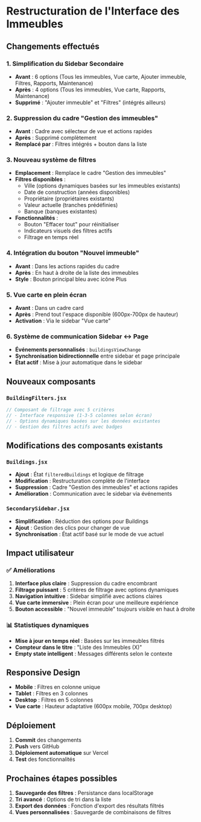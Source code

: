 # Restructuration de l'Interface des Immeubles

## Changements effectués

### 1. **Simplification du Sidebar Secondaire**
- **Avant** : 6 options (Tous les immeubles, Vue carte, Ajouter immeuble, Filtres, Rapports, Maintenance)
- **Après** : 4 options (Tous les immeubles, Vue carte, Rapports, Maintenance)
- **Supprimé** : "Ajouter immeuble" et "Filtres" (intégrés ailleurs)

### 2. **Suppression du cadre "Gestion des immeubles"**
- **Avant** : Cadre avec sélecteur de vue et actions rapides
- **Après** : Supprimé complètement
- **Remplacé par** : Filtres intégrés + bouton dans la liste

### 3. **Nouveau système de filtres**
- **Emplacement** : Remplace le cadre "Gestion des immeubles"
- **Filtres disponibles** :
  - Ville (options dynamiques basées sur les immeubles existants)
  - Date de construction (années disponibles)
  - Propriétaire (propriétaires existants)
  - Valeur actuelle (tranches prédéfinies)
  - Banque (banques existantes)
- **Fonctionnalités** :
  - Bouton "Effacer tout" pour réinitialiser
  - Indicateurs visuels des filtres actifs
  - Filtrage en temps réel

### 4. **Intégration du bouton "Nouvel immeuble"**
- **Avant** : Dans les actions rapides du cadre
- **Après** : En haut à droite de la liste des immeubles
- **Style** : Bouton principal bleu avec icône Plus

### 5. **Vue carte en plein écran**
- **Avant** : Dans un cadre card
- **Après** : Prend tout l'espace disponible (600px-700px de hauteur)
- **Activation** : Via le sidebar "Vue carte"

### 6. **Système de communication Sidebar ↔ Page**
- **Événements personnalisés** : `buildingsViewChange`
- **Synchronisation bidirectionnelle** entre sidebar et page principale
- **État actif** : Mise à jour automatique dans le sidebar

## Nouveaux composants

### `BuildingFilters.jsx`
```javascript
// Composant de filtrage avec 5 critères
// - Interface responsive (1-3-5 colonnes selon écran)
// - Options dynamiques basées sur les données existantes
// - Gestion des filtres actifs avec badges
```

## Modifications des composants existants

### `Buildings.jsx`
- **Ajout** : État `filteredBuildings` et logique de filtrage
- **Modification** : Restructuration complète de l'interface
- **Suppression** : Cadre "Gestion des immeubles" et actions rapides
- **Amélioration** : Communication avec le sidebar via événements

### `SecondarySidebar.jsx`
- **Simplification** : Réduction des options pour Buildings
- **Ajout** : Gestion des clics pour changer de vue
- **Synchronisation** : État actif basé sur le mode de vue actuel

## Impact utilisateur

### ✅ Améliorations
1. **Interface plus claire** : Suppression du cadre encombrant
2. **Filtrage puissant** : 5 critères de filtrage avec options dynamiques
3. **Navigation intuitive** : Sidebar simplifié avec actions claires
4. **Vue carte immersive** : Plein écran pour une meilleure expérience
5. **Bouton accessible** : "Nouvel immeuble" toujours visible en haut à droite

### 📊 Statistiques dynamiques
- **Mise à jour en temps réel** : Basées sur les immeubles filtrés
- **Compteur dans le titre** : "Liste des Immeubles (X)"
- **Empty state intelligent** : Messages différents selon le contexte

## Responsive Design
- **Mobile** : Filtres en colonne unique
- **Tablet** : Filtres en 3 colonnes
- **Desktop** : Filtres en 5 colonnes
- **Vue carte** : Hauteur adaptative (600px mobile, 700px desktop)

## Déploiement
1. **Commit** des changements
2. **Push** vers GitHub
3. **Déploiement automatique** sur Vercel
4. **Test** des fonctionnalités

## Prochaines étapes possibles
1. **Sauvegarde des filtres** : Persistance dans localStorage
2. **Tri avancé** : Options de tri dans la liste
3. **Export des données** : Fonction d'export des résultats filtrés
4. **Vues personnalisées** : Sauvegarde de combinaisons de filtres 